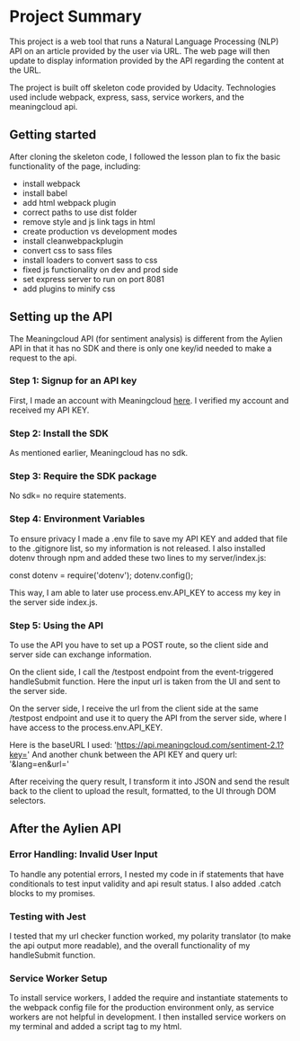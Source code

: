 # Project Summary

This project is a web tool that runs a Natural Language Processing (NLP) API on an article provided by the user via URL. The web page will then update to display information provided by the API regarding the content at the URL.

The project is built off skeleton code provided by Udacity. Technologies used include webpack, express, sass, service workers, and the meaningcloud api.

## Getting started

After cloning the skeleton code, I followed the lesson plan to fix the basic functionality of the page, including:
* install webpack
* install babel
* add html webpack plugin
* correct paths to use dist folder
* remove style and js link tags in html
* create production vs development modes
* install cleanwebpackplugin
* convert css to sass files
* install loaders to convert sass to css
* fixed js functionality on dev and prod side
* set express server to run on port 8081
* add plugins to minify css

## Setting up the API

The Meaningcloud API (for sentiment analysis) is different from the Aylien API in that it has no SDK and there is only one key/id needed to make a request to the api.

### Step 1: Signup for an API key
First, I made an account with Meaningcloud [here](https://www.meaningcloud.com/developer/create-account). I verified my account and received my API KEY.

### Step 2: Install the SDK
As mentioned earlier, Meaningcloud has no sdk.

### Step 3: Require the SDK package
No sdk= no require statements.

### Step 4: Environment Variables
To ensure privacy I made a .env file to save my API KEY and added that file to the .gitignore list, so my information is not released. I also installed dotenv through npm and added these two lines to my server/index.js:

const dotenv = require('dotenv');
dotenv.config();

This way, I am able to later use process.env.API_KEY to access my key in the server side index.js.

### Step 5: Using the API

To use the API you have to set up a POST route, so the client side and server side can exchange information.

On the client side, I call the /testpost endpoint from the event-triggered handleSubmit function. Here the input url is taken from the UI and sent to the server side.

On the server side, I receive the url from the client side at the same /testpost endpoint and use it to query the API from the server side, where I have access to the process.env.API_KEY.

Here is the baseURL I used:
     'https://api.meaningcloud.com/sentiment-2.1?key='
And another chunk between the API KEY and query url:
     '&lang=en&url='

After receiving the query result, I transform it into JSON and send the result back to the client to upload the result, formatted, to the UI through DOM selectors.

## After the Aylien API

### Error Handling: Invalid User Input

To handle any potential errors, I nested my code in if statements that have conditionals to test input validity and api result status. I also added .catch blocks to my promises.

### Testing with Jest
I tested that my url checker function worked, my polarity translator (to make the api output more readable), and the overall functionality of my handleSubmit function.

### Service Worker Setup
To install service workers, I added the require and instantiate statements to the webpack config file for the production environment only, as service workers are not helpful in development. I then installed service workers on my terminal and added a script tag to my html.